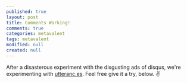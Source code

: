 ```yaml
---
published: true
layout: post
title: Comments Working!
comments: true
categories: metavalent
tags: metavalent
modified: null
created: null
---
```


After a disasterous experiment with the disgusting ads of disqus, we're experimenting with [utteranc.es](https://utteranc.es/). Feel free give it a try, below. :v: 
